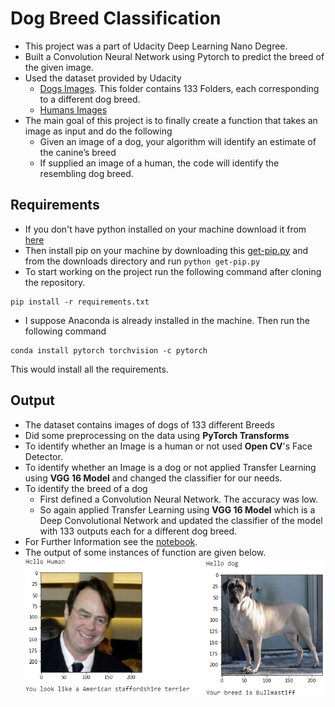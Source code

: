 # Dog Breed Classification
* This project was a part of Udacity Deep Learning Nano Degree.
* Built a Convolution Neural Network using Pytorch to predict the breed of the given image.
* Used the dataset provided by Udacity
    * [Dogs Images](https://s3-us-west-1.amazonaws.com/udacity-aind/dog-project/dogImages.zip). This folder contains 133 Folders, each corresponding to a different dog breed.
    * [Humans Images](http://vis-www.cs.umass.edu/lfw/lfw.tgz)
* The main goal of this project is to finally create a function that takes an image as input and do the following
    * Given an image of a dog, your algorithm will identify an estimate of the canine’s breed
    * If supplied an image of a human, the code will identify the resembling dog breed.

## Requirements
* If you don't have python installed on your machine download it from [here](https://www.python.org/ftp/python/3.8.2/python-3.8.2.exe)
* Then install pip on your machine by downloading this [get-pip.py](https://bootstrap.pypa.io/get-pip.py) and from the downloads directory and  run ```python get-pip.py```
* To start working on the project run the following command after cloning the repository.
```
pip install -r requirements.txt
```
* I suppose Anaconda is already installed in the machine. Then run the following command
```
conda install pytorch torchvision -c pytorch
```

This would install all the requirements.
## Output
* The dataset contains images of dogs of 133 different Breeds
* Did some preprocessing on the data using **PyTorch Transforms**
* To identify whether an Image is a human or not used **Open CV**'s Face Detector.
* To identify whether an Image is a dog or not applied Transfer Learning using **VGG 16 Model** and changed the classifier for our needs.
* To identify the breed of a dog
    * First defined a Convolution Neural Network. The accuracy was low.
    * So again applied Transfer Learning using **VGG 16 Model** which is a Deep Convolutional Network and updated the classifier of the model with 133 outputs each for a different dog breed.
* For Further Information see the [notebook](https://github.com/saisrirammortha/Dog-Breed-Classifier/blob/master/dog_app.ipynb).
* The output of some instances of function are given below.
![Output Image](https://github.com/saisrirammortha/Dog-Breed-Classifier/blob/master/output.png)



